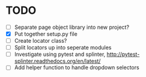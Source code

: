 # TODO
- [ ] Separate page object library into new project?
- [x] Put together setup.py file
- [ ] Create locator class?
- [ ] Split locators up into seperate modules
- [ ] Investigate using pytest and splinter, http://pytest-splinter.readthedocs.org/en/latest/
- [ ] Add helper function to handle dropdown selectors